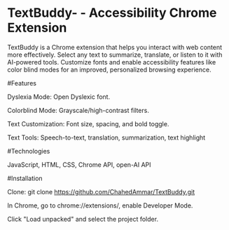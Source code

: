 # TextBuddy- - Accessibility Chrome Extension
TextBuddy is a Chrome extension that helps you interact with web content more effectively. Select any text to summarize, translate, or listen to it with AI-powered tools. Customize fonts and enable accessibility features like color blind modes for an improved, personalized browsing experience.

#Features

Dyslexia Mode: Open Dyslexic font.

Colorblind Mode: Grayscale/high-contrast filters.

Text Customization: Font size, spacing, and bold toggle.

Text Tools: Speech-to-text, translation, summarization, text highlight 

#Technologies

JavaScript, HTML, CSS, Chrome API, open-AI API

#Installation

Clone: git clone https://github.com/ChahedAmmar/TextBuddy.git

In Chrome, go to chrome://extensions/, enable Developer Mode.

Click "Load unpacked" and select the project folder.

